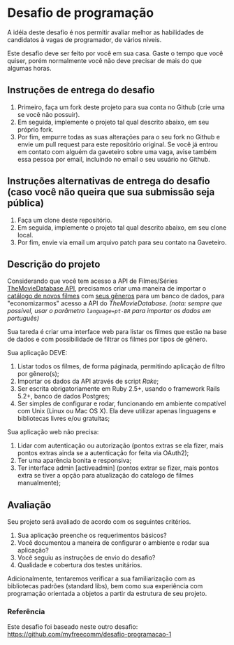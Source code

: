# Desafio de programação

A idéia deste desafio é nos permitir avaliar melhor as habilidades de candidatos à vagas de programador, de vários níveis.

Este desafio deve ser feito por você em sua casa. Gaste o tempo que você quiser, porém normalmente você não deve precisar de mais do que algumas horas.

## Instruções de entrega do desafio
1. Primeiro, faça um fork deste projeto para sua conta no Github (crie uma se você não possuir).
1. Em seguida, implemente o projeto tal qual descrito abaixo, em seu próprio fork.
1. Por fim, empurre todas as suas alterações para o seu fork no Github e envie um pull request para este repositório original. Se você já entrou em contato com alguém da gaveteiro sobre uma vaga, avise também essa pessoa por email, incluindo no email o seu usuário no Github.

## Instruções alternativas de entrega do desafio (caso você não queira que sua submissão seja pública)
1. Faça um clone deste repositório.
1. Em seguida, implemente o projeto tal qual descrito abaixo, em seu clone local.
1. Por fim, envie via email um arquivo patch para seu contato na Gaveteiro.

## Descrição do projeto

Considerando que você tem acesso a API de Filmes/Séries [TheMovieDatabase API](https://www.themoviedb.org/documentation/api), precisamos criar uma maneira de importar o [catálogo de novos filmes](https://developers.themoviedb.org/3/movies/get-upcoming) com [seus gêneros](https://developers.themoviedb.org/3/genres/get-movie-list) para um banco de dados, para "economizarmos" acesso a API do _TheMovieDatabase_. _(nota: sempre que possível, usar o parâmetro `language=pt-BR` para importar os dados em português)_

Sua tareda é criar uma interface web para listar os filmes que estão na base de dados e com possibilidade de filtrar os filmes por tipos de gênero.

Sua aplicação DEVE:

1. Listar todos os filmes, de forma páginada, permitindo aplicação de filtro por gênero(s);
1. Importar os dados da API através de script _Rake_;
1. Ser escrita obrigatoriamente em Ruby 2.5+, usando o framework Rails 5.2+, banco de dados Postgres;
1. Ser simples de configurar e rodar, funcionando em ambiente compatível com Unix (Linux ou Mac OS X). Ela deve utilizar apenas linguagens e bibliotecas livres e/ou gratuitas;

Sua aplicação web não precisa:

1. Lidar com autenticação ou autorização (pontos extras se ela fizer, mais pontos extras ainda se a autenticação for feita via OAuth2);
1. Ter uma aparência bonita e responsiva;
1. Ter interface admin [activeadmin] (pontos extrar se fizer, mais pontos extra se tiver a opção para atualização do catalogo de filmes manualmente);

## Avaliação

Seu projeto será avaliado de acordo com os seguintes critérios.

1. Sua aplicação preenche os requerimentos básicos?
1. Você documentou a maneira de configurar o ambiente e rodar sua aplicação?
1. Você seguiu as instruções de envio do desafio?
1. Qualidade e cobertura dos testes unitários.

Adicionalmente, tentaremos verificar a sua familiarização com as bibliotecas padrões (standard libs), bem como sua experiência com programação orientada a objetos a partir da estrutura de seu projeto.

### Referência

Este desafio foi baseado neste outro desafio: https://github.com/myfreecomm/desafio-programacao-1
